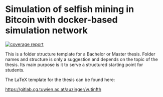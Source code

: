 # Simulation of selfish mining in Bitcoin with docker-based simulation network

[![coverage report](https://gitlab.sba-research.org/theses/simcoin2/badges/master/coverage.svg)](https://gitlab.sba-research.org/theses/simcoin2/commits/master)

This is a folder structure template for a Bachelor or Master thesis.
Folder names and structure is only a suggestion and depends on the topic of the thesis.
Its main purpose is it to serve a structured starting point for students.

The LaTeX template for the thesis can be found here:

https://gitlab.cg.tuwien.ac.at/auzinger/vutinfth
